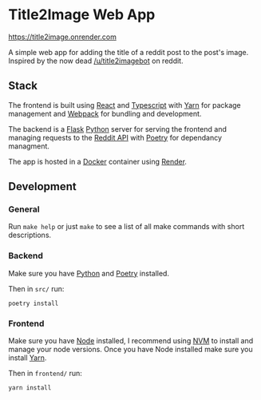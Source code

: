 # Title2Image Web App

https://title2image.onrender.com

A simple web app for adding the title of a reddit post to the post's image. Inspired by the now dead [/u/title2imagebot](https://github.com/calicocatalyst/titletoimagebot) on reddit.

## Stack

The frontend is built using [React](https://reactjs.org/) and [Typescript](https://www.typescriptlang.org/) with [Yarn](https://classic.yarnpkg.com/lang/en/) for package management and [Webpack](https://webpack.js.org/) for bundling and development.

The backend is a [Flask](https://flask.palletsprojects.com/en/2.2.x/) [Python](https://www.python.org/)  server for serving the frontend and managing requests to the [Reddit API](https://github.com/reddit-archive/reddit/wiki/API) with [Poetry](https://python-poetry.org/) for dependancy managment.

The app is hosted in a [Docker](https://docs.docker.com/) container using [Render](https://render.com/).

## Development

### General

Run `make help` or just `make` to see a list of all make commands with short descriptions.

### Backend

Make sure you have [Python](https://www.python.org/) and [Poetry](https://python-poetry.org/) installed.

Then in `src/` run:

`poetry install`

### Frontend

Make sure you have [Node](https://nodejs.org/en) installed, I recommend using [NVM](https://github.com/nvm-sh/nvm#installing-and-updating) to install and manage your node versions. Once you have Node installed make sure you install [Yarn](https://classic.yarnpkg.com/lang/en/).

Then in `frontend/` run:

`yarn install`
